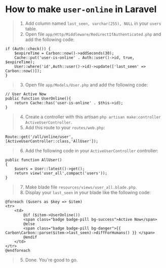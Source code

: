 # How to make ```user-online``` in Laravel
> 1. Add column named ```last_seen, varchar(255), NULL``` in your ```users``` table.
> 2. Open file ```app/Http/Middleware/RedirectIfAuthenticated.php``` and add the following code:
```
if (Auth::check()) {
    $expireTime = Carbon::now()->addSeconds(30);
    Cache::put('user-is-online' . Auth::user()->id, true, $expireTime);
    User::where('id',Auth::user()->id)->update(['last_seen' => Carbon::now()]);
}
```
> 3. Open file ```app/Models/User.php``` and add the following code:
```
// User Active Now
public function UserOnline(){
    return Cache::has('user-is-online' . $this->id);
}
```
> 4. Create a controller with this artisan ```php artisan make:controller ActiveUserController```.
> 5. Add this route to your ```routes/web.php```:
```
Route::get('/all/online/user',[ActiveUserController::class,'AllUser']);
```
> 6. Add the following code in your ```ActiveUserController``` controller:
```
public function AllUser()
{
    $users = User::latest()->get();
    return view('user_all',compact('users'));
}
```
> 7. Make blade file ```resources/views/user_all.blade.php```.
> 8. Display your ```last_seen``` in your blade like the following code:
```
@foreach ($users as $key => $item) 
<tr>
    <td>
        @if ($item->UserOnline())
        <span class="badge badge-pill bg-success">Active Now</span>
        @else 
        <span class="badge badge-pill bg-danger">{{ Carbon\Carbon::parse($item->last_seen)->diffForHumans() }} </span>      
        @endif    
    </td>                            
</tr>
@endforeach
```
> 5. Done. You're good to go.
